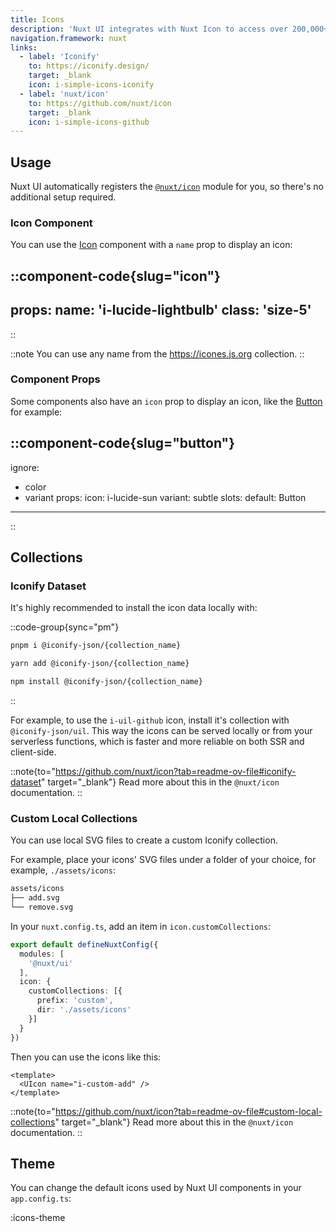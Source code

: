 ```yaml
---
title: Icons
description: 'Nuxt UI integrates with Nuxt Icon to access over 200,000+ icons from Iconify.'
navigation.framework: nuxt
links:
  - label: 'Iconify'
    to: https://iconify.design/
    target: _blank
    icon: i-simple-icons-iconify
  - label: 'nuxt/icon'
    to: https://github.com/nuxt/icon
    target: _blank
    icon: i-simple-icons-github
---
```


## Usage

Nuxt UI automatically registers the [`@nuxt/icon`](https://github.com/nuxt/icon) module for you, so there's no additional setup required.

### Icon Component

You can use the [Icon](/components/icon) component with a `name` prop to display an icon:

::component-code{slug="icon"}
---
props:
  name: 'i-lucide-lightbulb'
  class: 'size-5'
---
::

::note
You can use any name from the https://icones.js.org collection.
::

### Component Props

Some components also have an `icon` prop to display an icon, like the [Button](/components/button) for example:

::component-code{slug="button"}
---
ignore:
  - color
  - variant
props:
  icon: i-lucide-sun
  variant: subtle
slots:
  default: Button
---
::

## Collections

### Iconify Dataset

It's highly recommended to install the icon data locally with:

::code-group{sync="pm"}

```bash [pnpm]
pnpm i @iconify-json/{collection_name}
```

```bash [yarn]
yarn add @iconify-json/{collection_name}
```

```bash [npm]
npm install @iconify-json/{collection_name}
```

::

For example, to use the `i-uil-github` icon, install it's collection with `@iconify-json/uil`. This way the icons can be served locally or from your serverless functions, which is faster and more reliable on both SSR and client-side.

::note{to="https://github.com/nuxt/icon?tab=readme-ov-file#iconify-dataset" target="_blank"}
Read more about this in the `@nuxt/icon` documentation.
::

### Custom Local Collections

You can use local SVG files to create a custom Iconify collection.

For example, place your icons' SVG files under a folder of your choice, for example, `./assets/icons`:

```bash
assets/icons
├── add.svg
└── remove.svg
```

In your `nuxt.config.ts`, add an item in `icon.customCollections`:

```ts
export default defineNuxtConfig({
  modules: [
    '@nuxt/ui'
  ],
  icon: {
    customCollections: [{
      prefix: 'custom',
      dir: './assets/icons'
    }]
  }
})
```

Then you can use the icons like this:

```vue
<template>
  <UIcon name="i-custom-add" />
</template>
```

::note{to="https://github.com/nuxt/icon?tab=readme-ov-file#custom-local-collections" target="_blank"}
Read more about this in the `@nuxt/icon` documentation.
::

## Theme

You can change the default icons used by Nuxt UI components in your `app.config.ts`:

:icons-theme
